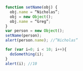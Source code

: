





```javascript
function setName(obj) {
  obj.name = “Nicholas”;
  obj = new Object();
  obj.name = “Greg”;
}
var person = new Object();
setName(person);
alert(person.name); //”Nicholas”
```


```javascript
for (var i=0; i < 10; i++){
  doSomething(i);
}
alert(i); //10
```